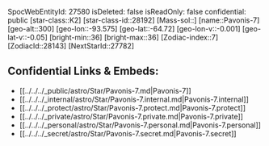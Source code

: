﻿---
location: [-64.72,-93.575,300]
type: Star
tags:
- astro/Star

---
SpocWebEntityId: 27580
isDeleted: false
isReadOnly: false
confidential: public
[star-class::K2]
[star-class-id::28192]
[Mass-sol::]
[name::Pavonis-7]
[geo-alt::300]
[geo-lon::-93.575]
[geo-lat::-64.72]
[geo-lon-v::-0.001]
[geo-lat-v::-0.05]
[bright-min::36]
[bright-max::36]
[Zodiac-index::7]
[ZodiacId::28143]
[NextStarId::27782]



## Confidential Links & Embeds: 
- [[../../../_public/astro/Star/Pavonis-7.md|Pavonis-7]] 
- [[../../../_internal/astro/Star/Pavonis-7.internal.md|Pavonis-7.internal]] 
- [[../../../_protect/astro/Star/Pavonis-7.protect.md|Pavonis-7.protect]] 
- [[../../../_private/astro/Star/Pavonis-7.private.md|Pavonis-7.private]] 
- [[../../../_personal/astro/Star/Pavonis-7.personal.md|Pavonis-7.personal]] 
- [[../../../_secret/astro/Star/Pavonis-7.secret.md|Pavonis-7.secret]] 
